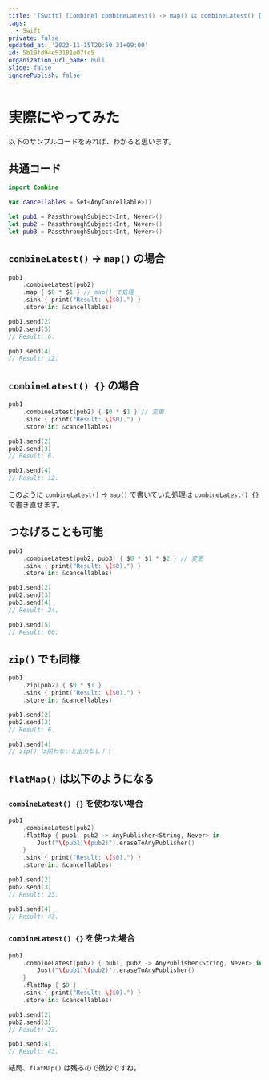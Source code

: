 ```yaml
---
title: '[Swift] [Combine] combineLatest() -> map() は combineLatest() {} で書き直せる'
tags:
  - Swift
private: false
updated_at: '2023-11-15T20:50:31+09:00'
id: 5b19fd94e53181e07fc5
organization_url_name: null
slide: false
ignorePublish: false
---
```


# 実際にやってみた

以下のサンプルコードをみれば、わかると思います。

## 共通コード

```swift
import Combine

var cancellables = Set<AnyCancellable>()

let pub1 = PassthroughSubject<Int, Never>()
let pub2 = PassthroughSubject<Int, Never>()
let pub3 = PassthroughSubject<Int, Never>()
```

## `combineLatest()` -> `map()` の場合

```swift
pub1
    .combineLatest(pub2)
    .map { $0 * $1 } // map() で処理
    .sink { print("Result: \($0).") }
    .store(in: &cancellables)

pub1.send(2)
pub2.send(3)
// Result: 6.

pub1.send(4)
// Result: 12.
```

## `combineLatest() {}` の場合

```swift
pub1
    .combineLatest(pub2) { $0 * $1 } // 変更
    .sink { print("Result: \($0).") }
    .store(in: &cancellables)

pub1.send(2)
pub2.send(3)
// Result: 6.

pub1.send(4)
// Result: 12.
```

このように `combineLatest()` -> `map()` で書いていた処理は `combineLatest() {}` で書き直せます。

## つなげることも可能

```swift
pub1
    .combineLatest(pub2, pub3) { $0 * $1 * $2 } // 変更
    .sink { print("Result: \($0).") }
    .store(in: &cancellables)

pub1.send(2)
pub2.send(3)
pub3.send(4)
// Result: 24.

pub1.send(5)
// Result: 60.
```


## `zip()` でも同様

```swift
pub1
    .zip(pub2) { $0 * $1 }
    .sink { print("Result: \($0).") }
    .store(in: &cancellables)

pub1.send(2)
pub2.send(3)
// Result: 6.

pub1.send(4)
// zip() は揃わないと出力なし！！
```

## `flatMap()` は以下のようになる

### `combineLatest() {}` を使わない場合

```swift
pub1
    .combineLatest(pub2)
    .flatMap { pub1, pub2 -> AnyPublisher<String, Never> in
        Just("\(pub1)\(pub2)").eraseToAnyPublisher()
    }
    .sink { print("Result: \($0).") }
    .store(in: &cancellables)

pub1.send(2)
pub2.send(3)
// Result: 23.

pub1.send(4)
// Result: 43.
```

### `combineLatest() {}` を使った場合

```swift
pub1
    .combineLatest(pub2) { pub1, pub2 -> AnyPublisher<String, Never> in
        Just("\(pub1)\(pub2)").eraseToAnyPublisher()
    }
    .flatMap { $0 }
    .sink { print("Result: \($0).") }
    .store(in: &cancellables)

pub1.send(2)
pub2.send(3)
// Result: 23.

pub1.send(4)
// Result: 43.
```

結局、`flatMap()` は残るので微妙ですね。

